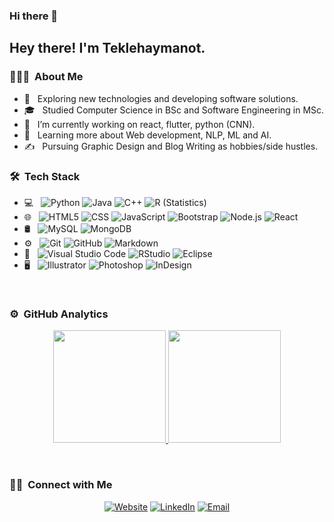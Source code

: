### Hi there 👋
<h2> Hey there! I'm Teklehaymanot.</h2>

<h3> 👨🏻‍💻 &nbsp;About Me </h3>

- 🤔 &nbsp; Exploring new technologies and developing software solutions.
- 🎓 &nbsp; Studied Computer Science in BSc and Software Engineering in MSc.
- 💼 &nbsp; I’m currently working on react, flutter, python (CNN).
- 🌱 &nbsp; Learning more about Web development, NLP, ML and AI.
- ✍️ &nbsp; Pursuing Graphic Design and Blog Writing as hobbies/side hustles.

<h3> 🛠 &nbsp;Tech Stack</h3>

- 💻 &nbsp;
  ![Python](https://img.shields.io/badge/-Python-333333?style=flat&logo=python)
  ![Java](https://img.shields.io/badge/-Java-333333?style=flat&logo=Java&logoColor=007396)
  ![C++](https://img.shields.io/badge/-C++-333333?style=flat&logo=C%2B%2B&logoColor=00599C)
  ![R (Statistics)](https://img.shields.io/badge/-R-333333?style=flat&logo=R&logoColor=276DC3)
- 🌐 &nbsp;
  ![HTML5](https://img.shields.io/badge/-HTML5-333333?style=flat&logo=HTML5)
  ![CSS](https://img.shields.io/badge/-CSS-333333?style=flat&logo=CSS3&logoColor=1572B6)
  ![JavaScript](https://img.shields.io/badge/-JavaScript-333333?style=flat&logo=javascript)
  ![Bootstrap](https://img.shields.io/badge/-Bootstrap-333333?style=flat&logo=bootstrap&logoColor=563D7C)
  ![Node.js](https://img.shields.io/badge/-Node.js-333333?style=flat&logo=node.js)
  ![React](https://img.shields.io/badge/-React-333333?style=flat&logo=react)
- 🛢 &nbsp;
  ![MySQL](https://img.shields.io/badge/-MySQL-333333?style=flat&logo=mysql)
  ![MongoDB](https://img.shields.io/badge/-MongoDB-333333?style=flat&logo=mongodb)
- ⚙️ &nbsp;
  ![Git](https://img.shields.io/badge/-Git-333333?style=flat&logo=git)
  ![GitHub](https://img.shields.io/badge/-GitHub-333333?style=flat&logo=github)
  ![Markdown](https://img.shields.io/badge/-Markdown-333333?style=flat&logo=markdown)
- 🔧 &nbsp;
  ![Visual Studio Code](https://img.shields.io/badge/-Visual%20Studio%20Code-333333?style=flat&logo=visual-studio-code&logoColor=007ACC)
  ![RStudio](https://img.shields.io/badge/-RStudio-333333?style=flat&logo=rstudio)
  ![Eclipse](https://img.shields.io/badge/-Eclipse-333333?style=flat&logo=eclipse-ide&logoColor=2C2255)
- 🖥 &nbsp;
  ![Illustrator](https://img.shields.io/badge/-Illustrator-333333?style=flat&logo=adobe-illustrator)
  ![Photoshop](https://img.shields.io/badge/-Photoshop-333333?style=flat&logo=adobe-photoshop)
  ![InDesign](https://img.shields.io/badge/-InDesign-333333?style=flat&logo=adobe-indesign)

<br/>

### ⚙️ &nbsp;GitHub Analytics

<p align="center">
<a href="https://github.com/Teklehaymanot-G">
  <img height="180em" src="https://github-readme-stats-eight-theta.vercel.app/api?username=Teklehaymanot-G&show_icons=true&theme=algolia&include_all_commits=true&count_private=true"/>
  <img height="180em" src="https://github-readme-stats-eight-theta.vercel.app/api/top-langs/?username=Teklehaymanot-G&layout=compact&langs_count=8&theme=algolia"/>
</a>
</p>
<br/>
<h3> 🤝🏻 &nbsp;Connect with Me </h3>

<p align="center">
<a href="https://Teklehaymanot-G.github.io/myPortfolio/"><img alt="Website" src="https://img.shields.io/badge/Teklehaymanot-G.github.io/myPortfolio-blue?style=flat-square&logo=google-chrome"></a>
  <a href="https://www.linkedin.com/in/teklehaymanot-girma/"><img alt="LinkedIn" src="https://img.shields.io/badge/LinkedIn-teklehaymanot%20girma-blue?style=flat-square&logo=linkedin"></a>
<a href="t24haymanot@gmail.com"><img alt="Email" src="https://img.shields.io/badge/t24haymanot@gmail.com-blue?style=flat-square&logo=gmail"></a>
</p>
